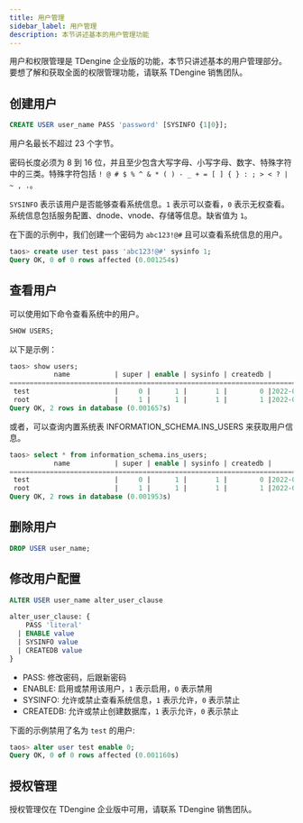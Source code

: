 ```yaml
---
title: 用户管理
sidebar_label: 用户管理
description: 本节讲述基本的用户管理功能
---
```


用户和权限管理是 TDengine 企业版的功能，本节只讲述基本的用户管理部分。要想了解和获取全面的权限管理功能，请联系 TDengine 销售团队。

## 创建用户

```sql
CREATE USER user_name PASS 'password' [SYSINFO {1|0}];
```

用户名最长不超过 23 个字节。

密码长度必须为 8 到 16 位，并且至少包含大写字母、小写字母、数字、特殊字符中的三类。特殊字符包括 `! @ # $ % ^ & * ( ) - _ + = [ ] { } : ; > < ? | ~ , .`。

`SYSINFO` 表示该用户是否能够查看系统信息。`1` 表示可以查看，`0` 表示无权查看。系统信息包括服务配置、dnode、vnode、存储等信息。缺省值为 `1`。

在下面的示例中，我们创建一个密码为 `abc123!@#` 且可以查看系统信息的用户。 

```sql
taos> create user test pass 'abc123!@#' sysinfo 1;
Query OK, 0 of 0 rows affected (0.001254s)
```

## 查看用户

可以使用如下命令查看系统中的用户。

```sql
SHOW USERS;
```

以下是示例：

```sql
taos> show users;
           name           | super | enable | sysinfo | createdb |       create_time      | allowed_host |
=========================================================================================================
 test                     |     0 |      1 |       1 |        0 |2022-08-29 15:10:27.315 | 127.0.0.1    |
 root                     |     1 |      1 |       1 |        1 |2022-08-29 15:03:34.710 | 127.0.0.1    |
Query OK, 2 rows in database (0.001657s)
```

或者，可以查询内置系统表 INFORMATION_SCHEMA.INS_USERS 来获取用户信息。

```sql
taos> select * from information_schema.ins_users;
           name           | super | enable | sysinfo | createdb |       create_time      | allowed_host |
=========================================================================================================
 test                     |     0 |      1 |       1 |        0 |2022-08-29 15:10:27.315 | 127.0.0.1    |
 root                     |     1 |      1 |       1 |        1 |2022-08-29 15:03:34.710 | 127.0.0.1    |
Query OK, 2 rows in database (0.001953s)
```

## 删除用户

```sql
DROP USER user_name;
```

## 修改用户配置

```sql
ALTER USER user_name alter_user_clause
 
alter_user_clause: {
    PASS 'literal'
  | ENABLE value
  | SYSINFO value
  | CREATEDB value
}
```

- PASS: 修改密码，后跟新密码
- ENABLE: 启用或禁用该用户，`1` 表示启用，`0` 表示禁用
- SYSINFO: 允许或禁止查看系统信息，`1` 表示允许，`0` 表示禁止
- CREATEDB: 允许或禁止创建数据库，`1` 表示允许，`0` 表示禁止

下面的示例禁用了名为 `test` 的用户:

```sql
taos> alter user test enable 0;
Query OK, 0 of 0 rows affected (0.001160s)
```

## 授权管理

授权管理仅在 TDengine 企业版中可用，请联系 TDengine 销售团队。